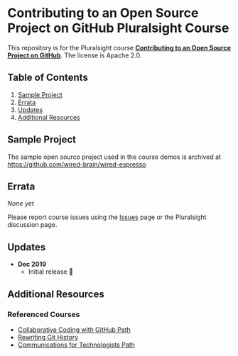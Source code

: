 # Contributing to an Open Source Project on GitHub Pluralsight Course

This repository is for the Pluralsight course **[Contributing to an Open Source Project on GitHub](http://bit.ly/PSContributingToOpenSource)**. The license is Apache 2.0.

<!-- [![Course overview screenshot](https://user-images.githubusercontent.com/563819/67175905-79beda80-f38d-11e9-8106-b2bce380340e.png)](http://bit.ly/PSContributingToOpenSource) -->


## Table of Contents

1. [Sample Project](#sample-project)
1. [Errata](#errata)
1. [Updates](#updates)
1. [Additional Resources](#additional-resources)

## Sample Project

The sample open source project used in the course demos is archived at https://github.com/wired-brain/wired-espresso

## Errata

*None yet*

Please report course issues using the [Issues](https://github.com/kamranayub/pluralsight-contributing-to-open-source-github/issues) page or the Pluralsight discussion page.

## Updates

- **Dec 2019**
  - Initial release 🎉

## Additional Resources

### Referenced Courses

- [Collaborative Coding with GitHub Path](https://app.pluralsight.com/paths/skill/collaborative-coding-with-github)
- [Rewriting Git History](https://app.pluralsight.com/library/courses/rewriting-git-history)
- [Communications for Technologists Path](https://app.pluralsight.com/paths/certificate/communications-for-technologists)